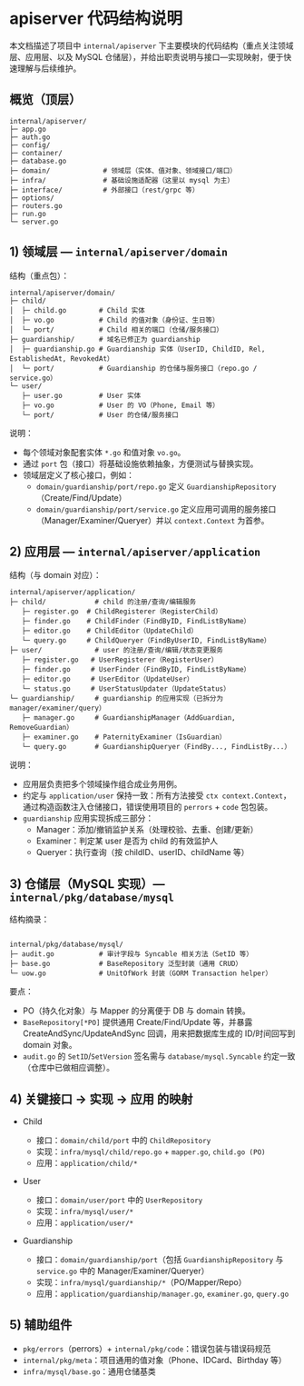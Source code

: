# apiserver 代码结构说明

本文档描述了项目中 `internal/apiserver` 下主要模块的代码结构（重点关注领域层、应用层、以及 MySQL 仓储层），并给出职责说明与接口—实现映射，便于快速理解与后续维护。

## 概览（顶层）

```text
internal/apiserver/
├─ app.go
├─ auth.go
├─ config/
├─ container/
├─ database.go
├─ domain/             # 领域层（实体、值对象、领域接口/端口）
├─ infra/              # 基础设施适配器（这里以 mysql 为主）
├─ interface/          # 外部接口（rest/grpc 等）
├─ options/
├─ routers.go
├─ run.go
└─ server.go
```

## 1) 领域层 — `internal/apiserver/domain`

结构（重点包）：

```text
internal/apiserver/domain/
├─ child/
│  ├─ child.go        # Child 实体
│  ├─ vo.go           # Child 的值对象（身份证、生日等）
│  └─ port/           # Child 相关的端口（仓储/服务接口）
├─ guardianship/      # 域名已修正为 guardianship
│  ├─ guardianship.go # Guardianship 实体（UserID, ChildID, Rel, EstablishedAt, RevokedAt）
│  └─ port/           # Guardianship 的仓储与服务接口（repo.go / service.go）
└─ user/
   ├─ user.go         # User 实体
   ├─ vo.go           # User 的 VO（Phone, Email 等）
   └─ port/           # User 的仓储/服务接口
```

说明：

- 每个领域对象配套实体 `*.go` 和值对象 `vo.go`。
- 通过 `port` 包（接口）将基础设施依赖抽象，方便测试与替换实现。
- 领域层定义了核心接口，例如：
  - `domain/guardianship/port/repo.go` 定义 `GuardianshipRepository`（Create/Find/Update）
  - `domain/guardianship/port/service.go` 定义应用可调用的服务接口（Manager/Examiner/Queryer）并以 `context.Context` 为首参。

## 2) 应用层 — `internal/apiserver/application`

结构（与 domain 对应）：

```text
internal/apiserver/application/
├─ child/            # child 的注册/查询/编辑服务
   ├─ register.go  # ChildRegisterer（RegisterChild）
   ├─ finder.go    # ChildFinder（FindByID, FindListByName）
   ├─ editor.go    # ChildEditor（UpdateChild）
   └─ query.go     # ChildQueryer（FindByUserID, FindListByName）
├─ user/             # user 的注册/查询/编辑/状态变更服务
   ├─ register.go   # UserRegisterer（RegisterUser）    
   ├─ finder.go     # UserFinder（FindByID, FindListByName）
   ├─ editor.go     # UserEditor（UpdateUser）
   └─ status.go     # UserStatusUpdater（UpdateStatus）
└─ guardianship/     # guardianship 的应用实现（已拆分为 manager/examiner/query）
   ├─ manager.go     # GuardianshipManager（AddGuardian, RemoveGuardian）
   ├─ examiner.go    # PaternityExaminer（IsGuardian）
   └─ query.go       # GuardianshipQueryer（FindBy..., FindListBy...）
```

说明：

- 应用层负责把多个领域操作组合成业务用例。
- 约定与 `application/user` 保持一致：所有方法接受 `ctx context.Context`，通过构造函数注入仓储接口，错误使用项目的 `perrors` + `code` 包包装。
- `guardianship` 应用实现拆成三部分：
  - Manager：添加/撤销监护关系（处理校验、去重、创建/更新）
  - Examiner：判定某 user 是否为 child 的有效监护人
  - Queryer：执行查询（按 childID、userID、childName 等）

## 3) 仓储层（MySQL 实现）— `internal/pkg/database/mysql`

结构摘录：

```text

internal/pkg/database/mysql/
├─ audit.go           # 审计字段与 Syncable 相关方法（SetID 等）
├─ base.go            # BaseRepository 泛型封装（通用 CRUD）
└─ uow.go             # UnitOfWork 封装（GORM Transaction helper）
```

要点：

- PO（持久化对象）与 Mapper 的分离便于 DB 与 domain 转换。
- `BaseRepository[*PO]` 提供通用 Create/Find/Update 等，并暴露 CreateAndSync/UpdateAndSync 回调，用来把数据库生成的 ID/时间回写到 domain 对象。
- `audit.go` 的 `SetID`/`SetVersion` 签名需与 `database/mysql.Syncable` 约定一致（仓库中已做相应调整）。

## 4) 关键接口 → 实现 → 应用 的映射

- Child
  - 接口：`domain/child/port` 中的 `ChildRepository`
  - 实现：`infra/mysql/child/repo.go` + `mapper.go`, `child.go (PO)`
  - 应用：`application/child/*`

- User
  - 接口：`domain/user/port` 中的 `UserRepository`
  - 实现：`infra/mysql/user/*`
  - 应用：`application/user/*`

- Guardianship
  - 接口：`domain/guardianship/port`（包括 `GuardianshipRepository` 与 `service.go` 中的 Manager/Examiner/Queryer）
  - 实现：`infra/mysql/guardianship/*`（PO/Mapper/Repo）
  - 应用：`application/guardianship/manager.go`, `examiner.go`, `query.go`

## 5) 辅助组件

- `pkg/errors`（perrors）+ `internal/pkg/code`：错误包装与错误码规范
- `internal/pkg/meta`：项目通用的值对象（Phone、IDCard、Birthday 等）
- `infra/mysql/base.go`：通用仓储基类
